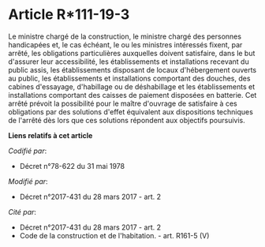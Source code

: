 # Article R*111-19-3

Le ministre chargé de la construction, le ministre chargé des personnes handicapées et, le cas échéant, le ou les ministres
intéressés fixent, par arrêté, les obligations particulières auxquelles doivent satisfaire, dans le but d'assurer leur
accessibilité, les établissements et installations recevant du public assis, les établissements disposant de locaux
d'hébergement ouverts au public, les établissements et installations comportant des douches, des cabines d'essayage,
d'habillage ou de déshabillage et les établissements et installations comportant des caisses de paiement disposées en
batterie. Cet arrêté prévoit la possibilité pour le maître d'ouvrage de satisfaire à ces obligations par des solutions
d'effet équivalent aux dispositions techniques de l'arrêté dès lors que ces solutions répondent aux objectifs poursuivis.

**Liens relatifs à cet article**

_Codifié par_:

  - Décret n°78-622 du 31 mai 1978

_Modifié par_:

  - Décret n°2017-431 du 28 mars 2017 - art. 2

_Cité par_:

  - Décret n°2017-431 du 28 mars 2017 - art. 2
  - Code de la construction et de l'habitation. - art. R161-5 (V)
